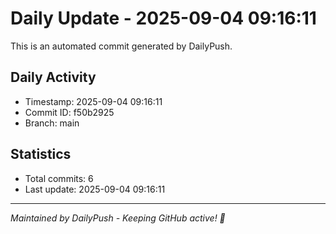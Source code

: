 # Daily Update - 2025-09-04 09:16:11

This is an automated commit generated by DailyPush.

## Daily Activity
- Timestamp: 2025-09-04 09:16:11
- Commit ID: f50b2925
- Branch: main

## Statistics
- Total commits: 6
- Last update: 2025-09-04 09:16:11

---
*Maintained by DailyPush - Keeping GitHub active! 🚀*
